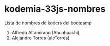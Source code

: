 # kodemia-33js-nombres

Lista de nombres de koders del bootcamp

1. Alfredo Altamirano (Ahuahuachi)
2. Alejandro Torres (aleTorres)
